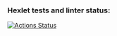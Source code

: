 ### Hexlet tests and linter status:
[![Actions Status](https://github.com/BRODER1CK/python-project-49/workflows/hexlet-check/badge.svg)](https://github.com/BRODER1CK/python-project-49/actions)